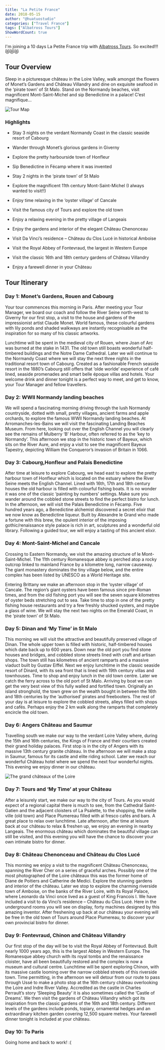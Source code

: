 ```yaml
---
title: "La Petite France"
date: 2018-05-15
author: "@huatuostudio"
categories: ["Travel France"]
tags: ["Albatross Tours"]
ShowWordCount: true
---
```


I'm joining a 10 days La Petite France trip with [Albatross Tours](https://www.albatrosstours.com.au/la-petite-france). So excited!!! 😻😻😻

## Tour Overview

Sleep in a picturesque château in the Loire Valley, walk amongst the flowers of Monet’s Gardens and Château Villandry and dine on exquisite seafood in the ‘pirate town’ of St Malo. Stand on the Normandy beaches, visit magnificent Mont-Saint-Michel and sip Benedictine in a palace! C’est magnifique…

![Tour Map](https://lh3.googleusercontent.com/pw/AL9nZEXDf69xLEqPzHIQDidCec6pgZnLPzhvKbrcMGGDZoiD4WlKWYehJJSnwLDmn7AFVoWdNDwzd8ClgeMH00gb1W0vvcsXovemf_ocfI4GuiWwuceChF7OaDrgRSKFkmXbLYF8mo-_99KSsyQpQxXtB3AI=w650-h800-no?authuser=0 "Tour Map")

### Highlights

- Stay 3 nights on the verdant Normandy Coast in the classic seaside resort of Cabourg

- Wander through Monet’s glorious gardens in Giverny

- Explore the pretty harbourside town of Honfleur

- Sip Benedictine in Fécamp where it was invented

- Stay 2 nights in the ‘pirate town’ of St Malo

- Explore the magnificent 11th century Mont-Saint-Michel (I always wanted to visit!!)</li>

- Enjoy time relaxing in the ‘oyster village’ of Cancale

- Visit the famous city of Tours and explore the old town

- Enjoy a relaxing evening in the pretty village of Langeais

- Enjoy the gardens and interior of the elegant Château Chenonceau

- Visit Da Vinci’s residence – Château du Clos Lucé in historical Amboise

- Visit the Royal Abbey of Fontevraud, the largest in Western Europe

- Visit the classic 16th and 18th century gardens of Château Villandry

- Enjoy a farewell dinner in your Château

## Tour Itinerary

### Day 1: Monet’s Gardens, Rouen and Cabourg

Your tour commences this morning in Paris. After meeting your Tour Manager, we board our coach and follow the River Seine north-west to Giverny for our first stop, a visit to the house and gardens of the impressionist artist Claude Monet. World famous, these colourful gardens with lily ponds and shaded walkways are instantly recognisable as the inspiration for so many of his classic artworks.

Lunchtime will be spent in the medieval city of Rouen, where Joan of Arc was burned at the stake in 1431. The old town still boasts wonderful half-timbered buildings and the Notre Dame Cathedral. Later we will continue to the Normandy Coast where we will stay the next three nights in the traditional resort town of Cabourg. Created as a fashionable French seaside resort in the 1880’s Cabourg still offers that ‘olde worlde’ experience of café lined, seaside promenades and smart belle époque villas and hotels. Your welcome drink and dinner tonight is a perfect way to meet, and get to know, your Tour Manager and fellow travellers.

### Day 2: WWII Normandy landing beaches
We will spend a fascinating morning driving through the lush Normandy countryside, dotted with small, pretty villages, ancient farms and apple orchards, to explore the famous WWII Normandy landing beaches. At Arromanches-les-Bains we will visit the fascinating Landing Beaches Museum. From here, looking out over the English Channel you will clearly see the remains of Mulberry ‘B’ Harbour, often referred to as the ‘key to Normandy’. This afternoon we stop in the historic town of Bayeux, which sits on the River Aure, and enjoy a visit to see the magnificent Bayeux Tapestry, depicting William the Conqueror’s invasion of Britain in 1066.

### Day 3: Cabourg,Honfleur and Palais Benedictine
After time at leisure to explore Cabourg, we head east to explore the pretty harbour town of Honfleur which is located on the estuary where the River Seine meets the English Channel. Lined with 16th, 17th and 18th century houses the old harbour is filled with colourful fishing boats. It is no wonder it was one of the classic ‘painting by numbers’ settings. Make sure you wander around the cobbled stone streets to find the perfect bistro for lunch. In the afternoon, we will visit the Palais Benedictine in Fécamp. Five hundred years ago, a Benedictine alchemist discovered a secret elixir that we now know as Benedictine liqueur. Built by Alexandre le Grand who made a fortune with this brew, the opulent interior of the imposing gothic/renaissance style palace is rich in art, sculptures and a wonderful old library. Following a guided tour, we will enjoy a tasting of this ancient elixir.

### Day 4: Mont-Saint-Michel and Cancale
Crossing to Eastern Normandy, we visit the amazing structure of le Mont-Saint-Michel. The 11th century Romanesque abbey is perched atop a rocky outcrop linked to mainland France by a kilometre long, narrow causeway. The giant monastery dominates the tiny village below, and the entire complex has been listed by UNESCO as a World Heritage site.

Entering Brittany we make an afternoon stop in the ‘oyster village’ of Cancale. The region’s giant oysters have been famous since pre-Roman times, and from the old fishing port you will see the seven square kilometres of oyster beds stretching out to sea. Take time to stop in one of the pretty fishing house restaurants and try a few freshly shucked oysters, and maybe a glass of wine. We will stay the next two nights on the Emerald Coast, in the ‘pirate town’ of St Malo.

### Day 5: Dinan and ‘My Time’ in St Malo
This morning we will visit the attractive and beautifully preserved village of Dinan. The whole upper town is filled with historic, half-timbered houses which date back up to 600 years. Down near the old port you find stone houses and bridges, and cobbled stone streets lined with craft and artisan shops. The town still has kilometres of ancient ramparts and a massive viaduct built by Gustav Eiffel. Next we enjoy lunchtime in the classic seaside resort of Dinard, with its sea front that is lined with 19th century villas and townhouses. Time to shop and enjoy lunch in the old town centre. Later we catch the ferry across to the old port of St Malo. Arriving by boat we can get the very best view of this fully walled and fortified town. Originally an island stronghold, the town grew on the wealth bought in between the 16th and 18th centuries by the ‘authorised’ pirates and freebooters. The rest of your day is at leisure to explore the cobbled streets, alleys filled with shops and cafés. Perhaps enjoy the 2 km walk along the ramparts that completely encircle the old town.

### Day 6: Angers Château and Saumur
Travelling south we make our way to the verdant Loire Valley where, during the 15th and 16th centuries, the Kings of France and their courtiers created their grand holiday palaces. First stop is in the city of Angers with its massive 13th century granite château. In the afternoon we will make a stop in Saumur, famous for its castle and elite riding school. Later we reach our wonderful Château hotel where we spend the next four wonderful nights. This evening we enjoy dinner in our château.

![The grand châteaux of the Loire](https://www.backroads.com/sites/default/files/blog/2017/07/Chambord-shutterstock_442240243.jpg "The grand châteaux of the Loire")

### Day 7: Tours and ‘My Time’ at your Château

After a leisurely start, we make our way to the city of Tours. As you would expect of a regional capital there is much to see, from the Cathedral Saint-Gatien and the adjacent cloisters of La Psalette, to the shopping, the vieille ville (old town) and Place Plumereau filled with al fresco cafés and bars. A great place to relax over lunchtime. Late afternoon, after time at leisure back at our château to relax &amp; freshen up, we enjoy an evening in nearby Langeais. The enormous château which dominates the beautiful village can still be visited, and this evening you will have the chance to discover your own intimate bistro for dinner.

### Day 8: Château Chenonceau and Château du Clos Lucé
This morning we enjoy a visit to the magnificent Château Chenonceau, spanning the River Cher on a series of graceful arches. Possibly one of the most photographed of the Loire châteaux this was the former home of Diane de Poitiers and Catherine de Medici. Explore the stunning gardens and interior of the château. Later we stop to explore the charming riverside town of Amboise, on the banks of the River Loire, with its Royal Palace, where Leonardo da Vinci once lived as a guest of King Francois I. We have included a visit to da Vinci’s residence – Château du Clos Lucé. Here in the underground rooms you will see on display, forty machines designed by this amazing inventor. After freshening up back at our château your evening will be free in the old town of Tours around Place Plumereau, to discover your own provincial bistro for dinner.

### Day 9: Fontevraud, Chinon and Château Villandry
Our first stop of the day will be to visit the Royal Abbey of Fontevraud. Built nearly 1000 years ago, this is the largest Abbey in Western Europe. The Romanesque abbey church with its royal tombs and the renaissance cloister, have all been beautifully restored and the complex is now a museum and cultural centre. Lunchtime will be spent exploring Chinon, with its massive castle looming over the narrow cobbled streets of this riverside town. Time permitting, in the afternoon we will detour from our route to pass through Ussé to make a photo stop at the 16th century château overlooking the Loire and Indre River Valley. Accredited as the castle in Charles Perrault’s story ‘Sleeping Beauty’ it is also sometimes called the ‘Castle of Dreams’. We then visit the gardens of Château Villandry which got its inspiration from the classic gardens of the 16th and 18th century. Different levels of the gardens include ponds, topiary, ornamental hedges and an extraordinary kitchen garden covering 12,500 square metres. Your farewell dinner tonight is included at your château.

### Day 10: To Paris

Going home and back to work! :(


 